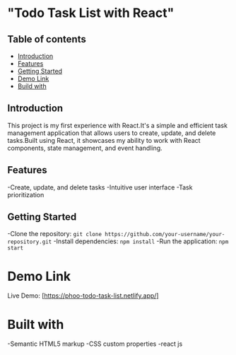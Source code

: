 # "Todo Task List with React"

## Table of contents
- [Introduction](#introduction)
- [Features](#features)
- [Getting Started](#getting-started)
- [Demo Link](#demo-link)
- [Build with](#built-with)

## Introduction

This project is my first experience with React.It's a simple and efficient task management application that allows users to create, update, and delete tasks.Built using React, it showcases my ability to work with React components, state management, and event handling.

## Features

-Create, update, and delete tasks
-Intuitive user interface
-Task prioritization

## Getting Started

-Clone the repository: `git clone https://github.com/your-username/your-repository.git`
-Install dependencies: `npm install`
-Run the application: `npm start`

# Demo Link

Live Demo: [https://phoo-todo-task-list.netlify.app/] 

# Built with

-Semantic HTML5 markup
-CSS custom properties
-react js 

